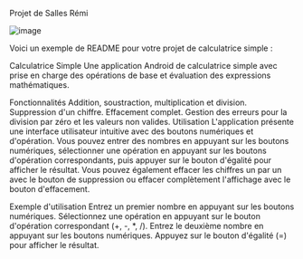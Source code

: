 Projet de Salles Rémi


![image](https://github.com/Driikzz/TpCalcultatrice/assets/29045021/c96a0f1c-ec47-47f6-a68f-7539c6352388)


Voici un exemple de README pour votre projet de calculatrice simple :

Calculatrice Simple
Une application Android de calculatrice simple avec prise en charge des opérations de base et évaluation des expressions mathématiques.

Fonctionnalités
Addition, soustraction, multiplication et division.
Suppression d'un chiffre.
Effacement complet.
Gestion des erreurs pour la division par zéro et les valeurs non valides.
Utilisation
L'application présente une interface utilisateur intuitive avec des boutons numériques et d'opération. Vous pouvez entrer des nombres en appuyant sur les boutons numériques, sélectionner une opération en appuyant sur les boutons d'opération correspondants, puis appuyer sur le bouton d'égalité pour afficher le résultat. Vous pouvez également effacer les chiffres un par un avec le bouton de suppression ou effacer complètement l'affichage avec le bouton d'effacement.

Exemple d'utilisation
Entrez un premier nombre en appuyant sur les boutons numériques.
Sélectionnez une opération en appuyant sur le bouton d'opération correspondant (+, -, *, /).
Entrez le deuxième nombre en appuyant sur les boutons numériques.
Appuyez sur le bouton d'égalité (=) pour afficher le résultat.

